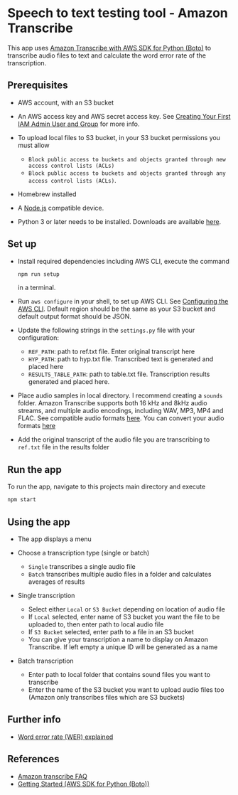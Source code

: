 # Speech to text testing tool - Amazon Transcribe

This app uses [Amazon Transcribe with AWS SDK for Python (Boto)](https://docs.aws.amazon.com/transcribe/latest/dg/getting-started-python.html) to transcribe audio files to text and calculate the word error rate of the transcription.

## Prerequisites

- AWS account, with an S3 bucket
- An AWS access key and AWS secret access key. See [Creating Your First IAM Admin User and Group](https://docs.aws.amazon.com/IAM/latest/UserGuide/getting-started_create-admin-group.html) for more info.

- To upload local files to S3 bucket, in your S3 bucket permissions you must allow

  - `Block public access to buckets and objects granted through new access control lists (ACLs)`
  - `Block public access to buckets and objects granted through any access control lists (ACLs)`.

- Homebrew installed
- A [Node.js](https://nodejs.org) compatible device.
- Python 3 or later needs to be installed. Downloads are available [here](https://www.python.org/downloads/).

## Set up

- Install required dependencies including AWS CLI, execute the command

  ```sh
  npm run setup
  ```

  in a terminal.

- Run `aws configure` in your shell, to set up AWS CLI. See [Configuring the AWS CLI](https://docs.aws.amazon.com/cli/latest/userguide/cli-chap-configure.html). Default region should be the same as your S3 bucket and default output format should be JSON.

- Update the following strings in the `settings.py` file with your configuration:

  - `REF_PATH`: path to ref.txt file. Enter original transcript here
  - `HYP_PATH`: path to hyp.txt file. Transcribed text is generated and placed here
  - `RESULTS_TABLE_PATH`: path to table.txt file. Transcription results generated and placed here.

- Place audio samples in local directory. I recommend creating a `sounds` folder. Amazon Transcribe supports both 16 kHz and 8kHz audio streams, and multiple audio encodings, including WAV, MP3, MP4 and FLAC. See compatible audio formats [here](https://aws.amazon.com/transcribe/faqs/). You can convert your audio formats [here](https://audio.online-convert.com/)
- Add the original transcript of the audio file you are transcribing to `ref.txt` file in the results folder

## Run the app

To run the app, navigate to this projects main directory and execute

```sh
npm start
```

## Using the app

- The app displays a menu
- Choose a transcription type (single or batch)
    - `Single` transcribes a single audio file 
    - `Batch` transcribes multiple audio files in a folder and calculates averages of results

- Single transcription

  - Select either `Local` or `S3 Bucket` depending on location of audio file
  - If `Local` selected, enter name of S3 bucket you want the file to be uploaded to, then enter path to local audio file
  - If `S3 Bucket` selected, enter path to a file in an S3 bucket
  - You can give your transcription a name to display on Amazon Transcribe. If left empty a unique ID will be generated as a name

- Batch transcription

  - Enter path to local folder that contains sound files you want to transcribe
  - Enter the name of the S3 bucket you want to upload audio files too (Amazon only transcribes files which are S3 buckets)

## Further info

- [Word error rate (WER) explained](https://martin-thoma.com/word-error-rate-calculation/)

## References

- [Amazon transcribe FAQ](https://aws.amazon.com/transcribe/faqs/)
- [Getting Started (AWS SDK for Python (Boto))](https://docs.aws.amazon.com/transcribe/latest/dg/getting-started-python.html)
